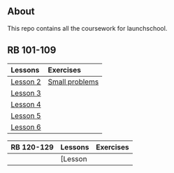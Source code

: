 ## About ##

This repo contains all the coursework for launchschool.

## RB 101-109 ##

|Lessons|Exercises|
|:---|:---|
| [Lesson 2](https://github.com/Sinkinson/launchschool/tree/main/RB101-109/lesson_2)|[Small problems](https://github.com/Sinkinson/launchschool/tree/main/RB101-109/small_problems)|
|[Lesson 3](https://github.com/Sinkinson/launchschool/tree/main/RB101-109/lesson_3)||
|[Lesson 4](https://github.com/Sinkinson/launchschool/tree/main/RB101-109/lesson_4)||
|[Lesson 5](https://github.com/Sinkinson/launchschool/tree/main/RB101-109/lesson_5)||
|[Lesson 6](https://github.com/Sinkinson/launchschool/tree/main/RB101-109/lesson_6)||

|RB 120-129|Lessons|Exercises|
|:---|:---|:---|
||[Lesson 
